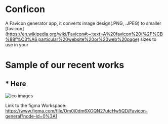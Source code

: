 
# Conficon
A Favicon generator app, it converts image design(.PNG, .JPEG) to smaller [favicon](https://en.wikipedia.org/wiki/Favicon#:~:text=A%20favicon%20(%2F%CB%88f%C3%A6,particular%20website%20or%20web%20page) sizes to use in your 


# Sample of our recent works
## * Here

![ico images]('./images/Google.png')

Link to the figma Workspace:  https://www.figma.com/file/Om0i0dm6XOQN27utcHw5QD/Favicon-general?node-id=0%3A1

